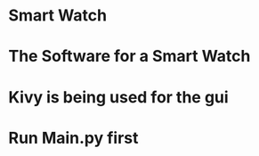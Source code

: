 # Smart Watch
# 
# The Software for a Smart Watch
#
# Kivy is being used for the gui
# Run Main.py first
# 

